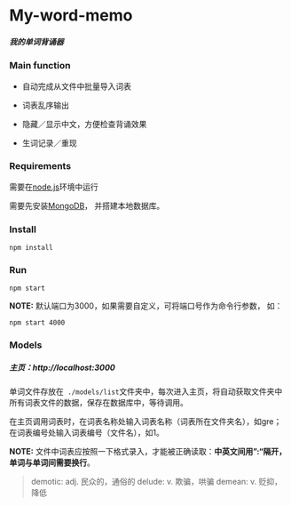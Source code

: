# My-word-memo

##### 我的单词背诵器

### Main function

- 自动完成从文件中批量导入词表


- 词表乱序输出


- 隐藏／显示中文，方便检查背诵效果


- 生词记录／重现

### Requirements

需要在[node.js](http://nodejs.org)环境中运行

 需要先安装[MongoDB](http://mongodb.org)， 并搭建本地数据库。

### Install

```
npm install
```

### Run

```npm start 
npm start
```

**NOTE:** 默认端口为3000，如果需要自定义，可将端口号作为命令行参数， 如：

```npm
npm start 4000
```

### Models

##### 主页：http://localhost:3000

​	单词文件存放在` ./models/list`文件夹中，每次进入主页，将自动获取文件夹中所有词表文件的数据，保存在数据库中，等待调用。

​	在主页调用词表时，在词表名称处输入词表名称（词表所在文件夹名），如gre；在词表编号处输入词表编号（文件名），如1。

**NOTE:** 文件中词表应按照一下格式录入，才能被正确读取：**中英文间用”:“隔开，单词与单词间需要换行**。

>demotic: adj. 民众的，通俗的
>delude: v. 欺骗，哄骗
>demean: v. 贬抑，降低





